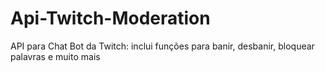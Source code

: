 # Api-Twitch-Moderation
API para Chat Bot da Twitch: inclui funções para banir, desbanir, bloquear palavras e muito mais
